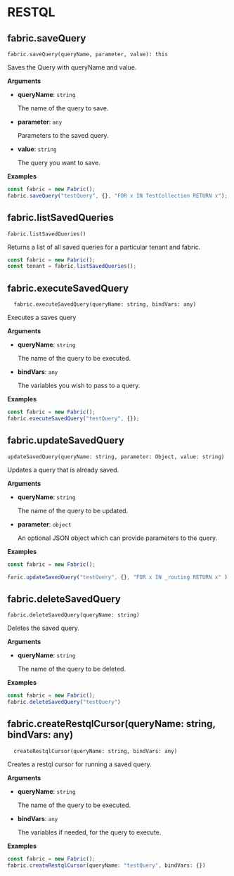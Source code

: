 # RESTQL 

## fabric.saveQuery

`fabric.saveQuery(queryName, parameter, value): this`

Saves the Query with queryName and value.

**Arguments**

- **queryName**: `string`

  The name of the query to save.

- **parameter**: `any`
   
   Parameters to the saved query.

- **value**: `string`

    The query you want to save.



**Examples**

```js
const fabric = new Fabric();
fabric.saveQuery("testQuery", {}, "FOR x IN TestCollection RETURN x");
```

## fabric.listSavedQueries

`fabric.listSavedQueries()`

Returns a list of all saved queries for a particular tenant and fabric.


```js
const fabric = new Fabric();
const tenant = fabric.listSavedQueries();
```

## fabric.executeSavedQuery

`  fabric.executeSavedQuery(queryName: string, bindVars: any)`

Executes a saves query


**Arguments**

- **queryName**: `string`

  The name of the query to be executed.

- **bindVars**: `any`

    The variables you wish to pass to a query.

**Examples**

```js
const fabric = new Fabric();
fabric.executeSavedQuery("testQuery", {});
```

## fabric.updateSavedQuery

` updateSavedQuery(queryName: string, parameter: Object, value: string) `

Updates a query that is already saved.

**Arguments**

- **queryName**: `string`

  The name of the query to be updated.

- **parameter**: `object`

  An optional JSON object which can provide parameters to the query.

**Examples**

```js
const fabric = new Fabric();

faric.updateSavedQuery("testQuery", {}, "FOR x IN _routing RETURN x" )
```

## fabric.deleteSavedQuery


`fabric.deleteSavedQuery(queryName: string) `

Deletes the saved query.


**Arguments**

- **queryName**: `string`

  The name of the query to be deleted.

**Examples**

```js
const fabric = new Fabric();
fabric.deleteSavedQuery("testQuery")
```

## fabric.createRestqlCursor(queryName: string, bindVars: any)


`  createRestqlCursor(queryName: string, bindVars: any)`

Creates a restql cursor for running a saved query.

**Arguments**

- **queryName**: `string`

  The name of the query to be executed.

- **bindVars**: `any`

    The variables if needed, for the query to execute.

**Examples**

```js
const fabric = new Fabric();
fabric.createRestqlCursor(queryName: "testQuery", bindVars: {})

```
